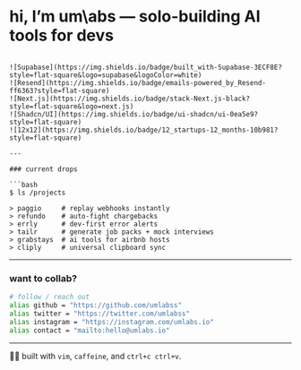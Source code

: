 # hi, I’m um\abs — solo-building AI tools for devs
```

![Supabase](https://img.shields.io/badge/built_with-Supabase-3ECF8E?style=flat-square&logo=supabase&logoColor=white)
![Resend](https://img.shields.io/badge/emails-powered_by_Resend-ff6363?style=flat-square)
![Next.js](https://img.shields.io/badge/stack-Next.js-black?style=flat-square&logo=next.js)
![Shadcn/UI](https://img.shields.io/badge/ui-shadcn/ui-0ea5e9?style=flat-square)
![12x12](https://img.shields.io/badge/12_startups-12_months-10b981?style=flat-square)

---

### current drops

```bash
$ ls /projects

> paggio     # replay webhooks instantly
> refundo    # auto-fight chargebacks
> errly      # dev-first error alerts
> tailr      # generate job packs + mock interviews
> grabstays  # ai tools for airbnb hosts
> cliply     # universal clipboard sync
```

---

### want to collab?

```bash
# follow / reach out
alias github = "https://github.com/umlabss"
alias twitter = "https://twitter.com/umlabss"
alias instagram = "https://instagram.com/umlabs.io"
alias contact = "mailto:hello@umlabs.io"
```

---

🧑‍💻 built with `vim`, `caffeine`, and `ctrl+c ctrl+v`.

<!---
umabs/umabs is a ✨ special ✨ repository because its `README.md` (this file) appears on your GitHub profile.
You can click the Preview link to take a look at your changes.
--->
